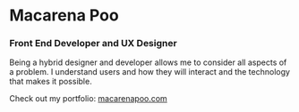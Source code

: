 # Macarena Poo
### Front End Developer and UX Designer

Being a hybrid designer and developer allows me to consider all aspects of a problem. I understand users and how they will interact and the technology that makes it possible.

Check out my portfolio: [macarenapoo.com](http://macarenapoo.com)
